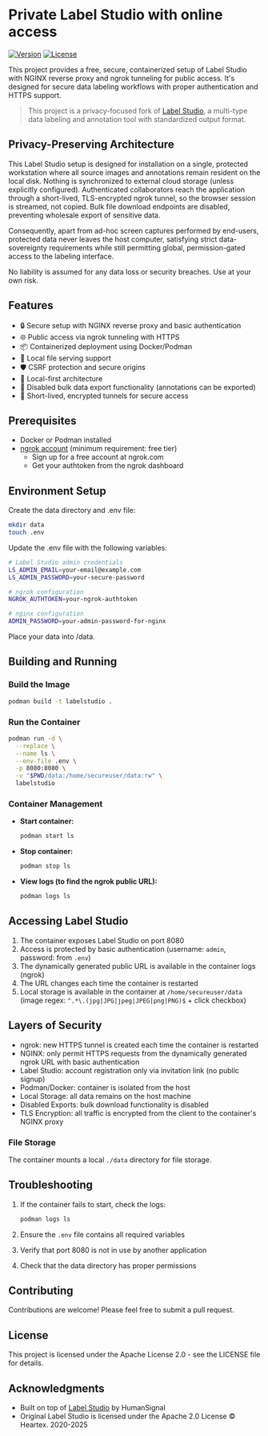# Private Label Studio with online access

[![Version](https://img.shields.io/badge/version-1.0.0-blue.svg)](https://github.com/yourusername/label-studio-private)
[![License](https://img.shields.io/badge/license-Apache%202.0-blue.svg)](LICENSE)

This project provides a free, secure, containerized setup of Label Studio with NGINX reverse proxy and ngrok tunneling for public access. It's designed for secure data labeling workflows with proper authentication and HTTPS support.

> This project is a privacy-focused fork of [Label Studio](https://github.com/HumanSignal/label-studio), a multi-type data labeling and annotation tool with standardized output format.

## Privacy-Preserving Architecture

This Label Studio setup is designed for installation on a single, protected workstation where all source images and annotations remain resident on the local disk. Nothing is synchronized to external cloud storage (unless explicitly configured). Authenticated collaborators reach the application through a short-lived, TLS-encrypted ngrok tunnel, so the browser session is streamed, not copied. Bulk file download endpoints are disabled, preventing wholesale export of sensitive data.

Consequently, apart from ad-hoc screen captures performed by end-users, protected data never leaves the host computer, satisfying strict data-sovereignty requirements while still permitting global, permission-gated access to the labeling interface.

No liability is assumed for any data loss or security breaches. Use at your own risk.

## Features

- 🔒 Secure setup with NGINX reverse proxy and basic authentication
- 🌐 Public access via ngrok tunneling with HTTPS
- 📦 Containerized deployment using Docker/Podman
- 📁 Local file serving support
- 🛡️ CSRF protection and secure origins
- 🔐 Local-first architecture
- 🚫 Disabled bulk data export functionality (annotations can be exported)
- 🔄 Short-lived, encrypted tunnels for secure access

## Prerequisites

- Docker or Podman installed
- [ngrok account](https://ngrok.com/signup) (minimum requirement: free tier)
  - Sign up for a free account at ngrok.com
  - Get your authtoken from the ngrok dashboard

## Environment Setup

Create the data directory and .env file:
```bash
mkdir data
touch .env
```

Update the .env file with the following variables:

```bash
# Label Studio admin credentials
LS_ADMIN_EMAIL=your-email@example.com
LS_ADMIN_PASSWORD=your-secure-password

# ngrok configuration
NGROK_AUTHTOKEN=your-ngrok-authtoken

# nginx configuration
ADMIN_PASSWORD=your-admin-password-for-nginx
```

Place your data into /data.

## Building and Running

### Build the Image

```bash
podman build -t labelstudio .
```

### Run the Container

```bash
podman run -d \
  --replace \
  --name ls \
  --env-file .env \
  -p 8080:8080 \
  -v "$PWD/data:/home/secureuser/data:rw" \
  labelstudio
```

### Container Management

- **Start container:**
  ```bash
  podman start ls
  ```

- **Stop container:**
  ```bash
  podman stop ls
  ```

- **View logs (to find the ngrok public URL):**
  ```bash
  podman logs ls
  ```

## Accessing Label Studio

1. The container exposes Label Studio on port 8080
2. Access is protected by basic authentication (username: `admin`, password: from `.env`)
3. The dynamically generated public URL is available in the container logs (ngrok)
4. The URL changes each time the container is restarted
5. Local storage is available in the container at `/home/secureuser/data` (image regex: `^.*\.(jpg|JPG|jpeg|JPEG|png|PNG)$` + click checkbox)

## Layers of Security

- ngrok: new HTTPS tunnel is created each time the container is restarted
- NGINX: only permit HTTPS requests from the dynamically generated ngrok URL with basic authentication
- Label Studio: account registration only via invitation link (no public signup)
- Podman/Docker: container is isolated from the host
- Local Storage: all data remains on the host machine
- Disabled Exports: bulk download functionality is disabled
- TLS Encryption: all traffic is encrypted from the client to the container's NGINX proxy

### File Storage

The container mounts a local `./data` directory for file storage.

## Troubleshooting

1. If the container fails to start, check the logs:
   ```bash
   podman logs ls
   ```

2. Ensure the `.env` file contains all required variables
3. Verify that port 8080 is not in use by another application
4. Check that the data directory has proper permissions

## Contributing

Contributions are welcome! Please feel free to submit a pull request.

## License

This project is licensed under the Apache License 2.0 - see the LICENSE file for details.

## Acknowledgments

- Built on top of [Label Studio](https://github.com/HumanSignal/label-studio) by HumanSignal
- Original Label Studio is licensed under the Apache 2.0 License © Heartex. 2020-2025